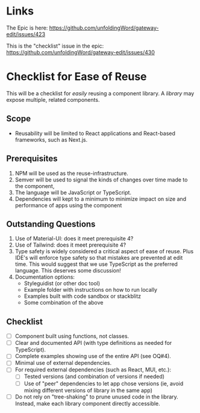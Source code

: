 # Links

The Epic is here:
https://github.com/unfoldingWord/gateway-edit/issues/423

This is the "checklist" issue in the epic:
https://github.com/unfoldingWord/gateway-edit/issues/430

# Checklist for Ease of Reuse

This will be a checklist for *easily* reusing a component library. A *library* may expose multiple, related components.

## Scope

- Reusability will be limited to React applications and React-based frameworks, such as Next.js.

## Prerequisites

1. NPM will be used as the reuse-infrastructure.
2. Semver will be used to signal the kinds of changes over time made to the component,
3. The language will be JavaScript or TypeScript.
4. Dependencies will kept to a minimum to minimize impact on size and performance of apps using the component

## Outstanding Questions

1. Use of Material-UI: does it meet prerequisite 4?
2. Use of Tailwind: does it meet prerequisite 4?
3. Type safety is widely considered a critical aspect of ease of reuse. Plus IDE's will enforce type safety so that mistakes are prevented at edit time. This would suggest that we use TypeScript as the preferred language. This deserves some discussion!
4. Documentation options:
	- Styleguidist (or other doc tool)
	- Example folder with instructions on how to run locally
	- Examples built with code sandbox or stackblitz
	- Some combination of the above

## Checklist

- [ ] Component built using functions, not classes.
- [ ] Clear and documented API (with type definitions as needed for TypeScript).
- [ ] Complete examples showing use of the entire API (see OQ#4).
- [ ] Minimal use of external dependencies.
- [ ] For required external dependencies (such as React, MUI, etc.):
	- [ ] Tested versions (and combination of versions if needed)
	- [ ] Use of "peer" dependencies to let app chose versions (ie, avoid mixing different versions of library in the same app)
- [ ] Do not rely on "tree-shaking" to prune unused code in the library. Instead, make each library component directly accessible.